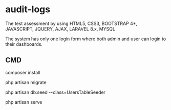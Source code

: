 # audit-logs
The test assessment by using HTML5, CSS3, BOOTSTRAP 4*, JAVASCRIPT, JQUERY, AJAX, LARAVEL 8.x, MYSQL

The system has only one login form where both admin and user can login to
their dashboards.


CMD
---
composer install


php artisan migrate


php artisan db:seed --class=UsersTableSeeder


php artisan serve